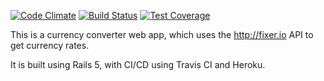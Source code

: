 [![Code Climate](https://codeclimate.com/github/kompakt-solutions/currency-converter/badges/gpa.svg)](https://codeclimate.com/github/kompakt-solutions/currency-converter) [![Build Status](https://travis-ci.org/kompakt-solutions/currency-converter.svg?branch=master)](https://travis-ci.org/kompakt-solutions/currency-converter) [![Test Coverage](https://codeclimate.com/github/kompakt-solutions/currency-converter/badges/coverage.svg)](https://codeclimate.com/github/kompakt-solutions/currency-converter/coverage)

This is a currency converter web app, which uses the http://fixer.io API to get currency rates.

It is built using Rails 5, with CI/CD using Travis CI and Heroku.
